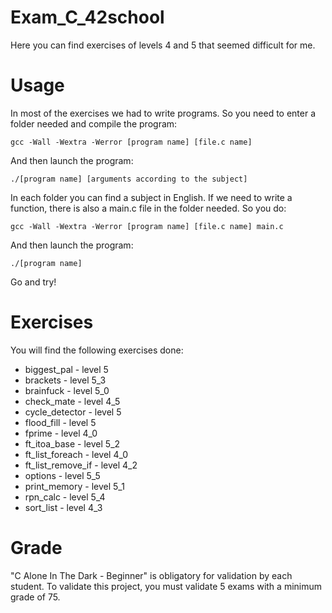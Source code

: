 # Exam_C_42school
Here you can find exercises of levels 4 and 5 that seemed difficult for me.

# Usage
In most of the exercises we had to write programs. So you need to enter a folder needed and compile the program:

	gcc -Wall -Wextra -Werror [program name] [file.c name]

And then launch the program:

	./[program name] [arguments according to the subject]

In each folder you can find a subject in English.
If we need to write a function, there is also a main.c file in the folder needed.
So you do:

	gcc -Wall -Wextra -Werror [program name] [file.c name] main.c

And then launch the program:

	./[program name]

Go and try!

# Exercises

You will find the following exercises done:

* biggest_pal - level 5
* brackets - level 5_3
* brainfuck - level 5_0
* check_mate - level 4_5
* cycle_detector - level 5
* flood_fill - level 5
* fprime - level 4_0
* ft_itoa_base - level 5_2
* ft_list_foreach - level 4_0
* ft_list_remove_if - level 4_2
* options - level 5_5
* print_memory - level 5_1
* rpn_calc - level 5_4
* sort_list - level 4_3

# Grade
"C Alone In The Dark - Beginner" is obligatory for validation by each student.
To validate this project, you must validate 5 exams with a minimum grade of 75.

